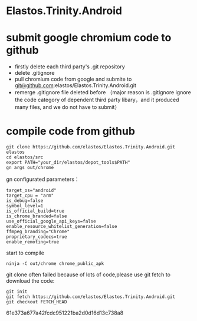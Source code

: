 # Elastos.Trinity.Android
# submit google chromium code to github
- firstly delete each third party's .git repository
- delete .gitignore
- pull chromium code from google and submite to git@github.com:elastos/Elastos.Trinity.Android.git
- remerge .gitignore file deleted before （major reason is .gitignore ignore the code category of dependent third party libary，and it produced many files, and we do not have to submit）

# compile code from github

```
git clone https://github.com/elastos/Elastos.Trinity.Android.git elastos
cd elastos/src
export PATH="your_dir/elastos/depot_tools$PATH"
gn args out/chrome
```
gn configurated parameters：
```
target_os="android"
target_cpu = "arm"
is_debug=false
symbol_level=1
is_official_build=true
is_chrome_branded=false
use_official_google_api_keys=false
enable_resource_whitelist_generation=false
ffmpeg_branding="Chrome"
proprietary_codecs=true
enable_remoting=true
```

start to compile
```
ninja -C out/chrome chrome_public_apk
```

git clone often failed because of lots of code,please use git fetch to download the code:

```
git init
git fetch https://github.com/elastos/Elastos.Trinity.Android.git
git checkout FETCH_HEAD
```

61e373a677a42fcdc951221ba2d0d16d13c738a8
